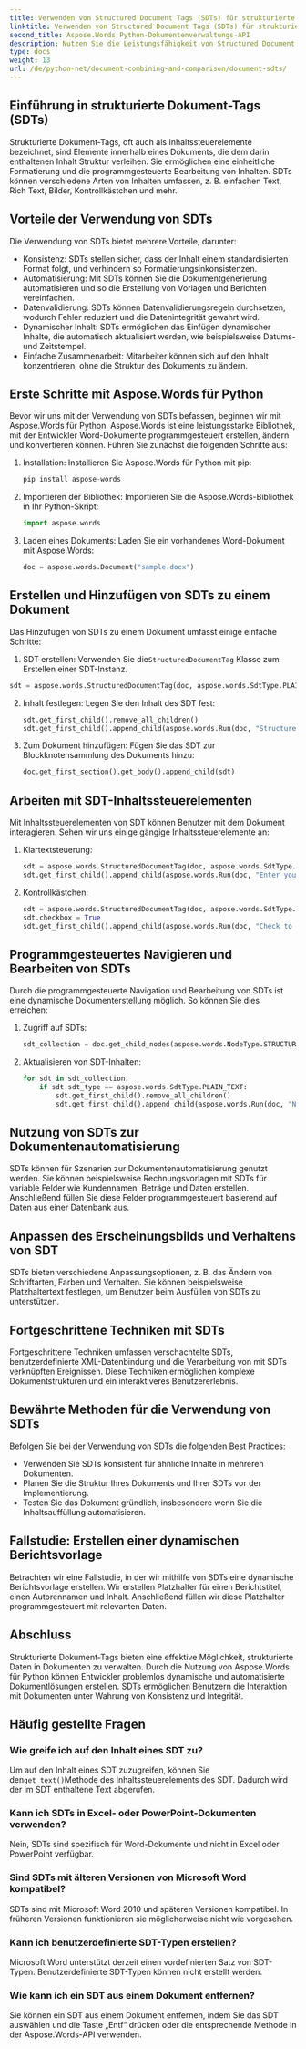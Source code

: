 ```yaml
---
title: Verwenden von Structured Document Tags (SDTs) für strukturierte Daten
linktitle: Verwenden von Structured Document Tags (SDTs) für strukturierte Daten
second_title: Aspose.Words Python-Dokumentenverwaltungs-API
description: Nutzen Sie die Leistungsfähigkeit von Structured Document Tags (SDTs) zum Organisieren von Inhalten. Erfahren Sie, wie Sie Aspose.Words für Python zum Implementieren von SDTs verwenden.
type: docs
weight: 13
url: /de/python-net/document-combining-and-comparison/document-sdts/
---
```


## Einführung in strukturierte Dokument-Tags (SDTs)

Strukturierte Dokument-Tags, oft auch als Inhaltssteuerelemente bezeichnet, sind Elemente innerhalb eines Dokuments, die dem darin enthaltenen Inhalt Struktur verleihen. Sie ermöglichen eine einheitliche Formatierung und die programmgesteuerte Bearbeitung von Inhalten. SDTs können verschiedene Arten von Inhalten umfassen, z. B. einfachen Text, Rich Text, Bilder, Kontrollkästchen und mehr.

## Vorteile der Verwendung von SDTs

Die Verwendung von SDTs bietet mehrere Vorteile, darunter:

- Konsistenz: SDTs stellen sicher, dass der Inhalt einem standardisierten Format folgt, und verhindern so Formatierungsinkonsistenzen.
- Automatisierung: Mit SDTs können Sie die Dokumentgenerierung automatisieren und so die Erstellung von Vorlagen und Berichten vereinfachen.
- Datenvalidierung: SDTs können Datenvalidierungsregeln durchsetzen, wodurch Fehler reduziert und die Datenintegrität gewahrt wird.
- Dynamischer Inhalt: SDTs ermöglichen das Einfügen dynamischer Inhalte, die automatisch aktualisiert werden, wie beispielsweise Datums- und Zeitstempel.
- Einfache Zusammenarbeit: Mitarbeiter können sich auf den Inhalt konzentrieren, ohne die Struktur des Dokuments zu ändern.

## Erste Schritte mit Aspose.Words für Python

Bevor wir uns mit der Verwendung von SDTs befassen, beginnen wir mit Aspose.Words für Python. Aspose.Words ist eine leistungsstarke Bibliothek, mit der Entwickler Word-Dokumente programmgesteuert erstellen, ändern und konvertieren können. Führen Sie zunächst die folgenden Schritte aus:

1. Installation: Installieren Sie Aspose.Words für Python mit pip:
   
   ```python
   pip install aspose-words
   ```

2. Importieren der Bibliothek: Importieren Sie die Aspose.Words-Bibliothek in Ihr Python-Skript:

   ```python
   import aspose.words
   ```

3. Laden eines Dokuments: Laden Sie ein vorhandenes Word-Dokument mit Aspose.Words:

   ```python
   doc = aspose.words.Document("sample.docx")
   ```

## Erstellen und Hinzufügen von SDTs zu einem Dokument

Das Hinzufügen von SDTs zu einem Dokument umfasst einige einfache Schritte:

1.  SDT erstellen: Verwenden Sie die`StructuredDocumentTag` Klasse zum Erstellen einer SDT-Instanz.

   ```python
   sdt = aspose.words.StructuredDocumentTag(doc, aspose.words.SdtType.PLAIN_TEXT)
   ```

2. Inhalt festlegen: Legen Sie den Inhalt des SDT fest:

   ```python
   sdt.get_first_child().remove_all_children()
   sdt.get_first_child().append_child(aspose.words.Run(doc, "Structured Content"))
   ```

3. Zum Dokument hinzufügen: Fügen Sie das SDT zur Blockknotensammlung des Dokuments hinzu:

   ```python
   doc.get_first_section().get_body().append_child(sdt)
   ```

## Arbeiten mit SDT-Inhaltssteuerelementen

Mit Inhaltssteuerelementen von SDT können Benutzer mit dem Dokument interagieren. Sehen wir uns einige gängige Inhaltssteuerelemente an:

1. Klartextsteuerung:

   ```python
   sdt = aspose.words.StructuredDocumentTag(doc, aspose.words.SdtType.PLAIN_TEXT)
   sdt.get_first_child().append_child(aspose.words.Run(doc, "Enter your name: "))
   ```

2. Kontrollkästchen:

   ```python
   sdt = aspose.words.StructuredDocumentTag(doc, aspose.words.SdtType.CHECKBOX)
   sdt.checkbox = True
   sdt.get_first_child().append_child(aspose.words.Run(doc, "Check to agree: "))
   ```

## Programmgesteuertes Navigieren und Bearbeiten von SDTs

Durch die programmgesteuerte Navigation und Bearbeitung von SDTs ist eine dynamische Dokumenterstellung möglich. So können Sie dies erreichen:

1. Zugriff auf SDTs:

   ```python
   sdt_collection = doc.get_child_nodes(aspose.words.NodeType.STRUCTURED_DOCUMENT_TAG, True)
   ```

2. Aktualisieren von SDT-Inhalten:

   ```python
   for sdt in sdt_collection:
       if sdt.sdt_type == aspose.words.SdtType.PLAIN_TEXT:
           sdt.get_first_child().remove_all_children()
           sdt.get_first_child().append_child(aspose.words.Run(doc, "New Content"))
   ```

## Nutzung von SDTs zur Dokumentenautomatisierung

SDTs können für Szenarien zur Dokumentenautomatisierung genutzt werden. Sie können beispielsweise Rechnungsvorlagen mit SDTs für variable Felder wie Kundennamen, Beträge und Daten erstellen. Anschließend füllen Sie diese Felder programmgesteuert basierend auf Daten aus einer Datenbank aus.

## Anpassen des Erscheinungsbilds und Verhaltens von SDT

SDTs bieten verschiedene Anpassungsoptionen, z. B. das Ändern von Schriftarten, Farben und Verhalten. Sie können beispielsweise Platzhaltertext festlegen, um Benutzer beim Ausfüllen von SDTs zu unterstützen.

## Fortgeschrittene Techniken mit SDTs

Fortgeschrittene Techniken umfassen verschachtelte SDTs, benutzerdefinierte XML-Datenbindung und die Verarbeitung von mit SDTs verknüpften Ereignissen. Diese Techniken ermöglichen komplexe Dokumentstrukturen und ein interaktiveres Benutzererlebnis.

## Bewährte Methoden für die Verwendung von SDTs

Befolgen Sie bei der Verwendung von SDTs die folgenden Best Practices:

- Verwenden Sie SDTs konsistent für ähnliche Inhalte in mehreren Dokumenten.
- Planen Sie die Struktur Ihres Dokuments und Ihrer SDTs vor der Implementierung.
- Testen Sie das Dokument gründlich, insbesondere wenn Sie die Inhaltsauffüllung automatisieren.

## Fallstudie: Erstellen einer dynamischen Berichtsvorlage

Betrachten wir eine Fallstudie, in der wir mithilfe von SDTs eine dynamische Berichtsvorlage erstellen. Wir erstellen Platzhalter für einen Berichtstitel, einen Autorennamen und Inhalt. Anschließend füllen wir diese Platzhalter programmgesteuert mit relevanten Daten.

## Abschluss

Strukturierte Dokument-Tags bieten eine effektive Möglichkeit, strukturierte Daten in Dokumenten zu verwalten. Durch die Nutzung von Aspose.Words für Python können Entwickler problemlos dynamische und automatisierte Dokumentlösungen erstellen. SDTs ermöglichen Benutzern die Interaktion mit Dokumenten unter Wahrung von Konsistenz und Integrität.

## Häufig gestellte Fragen

### Wie greife ich auf den Inhalt eines SDT zu?

 Um auf den Inhalt eines SDT zuzugreifen, können Sie den`get_text()`Methode des Inhaltssteuerelements des SDT. Dadurch wird der im SDT enthaltene Text abgerufen.

### Kann ich SDTs in Excel- oder PowerPoint-Dokumenten verwenden?

Nein, SDTs sind spezifisch für Word-Dokumente und nicht in Excel oder PowerPoint verfügbar.

### Sind SDTs mit älteren Versionen von Microsoft Word kompatibel?

SDTs sind mit Microsoft Word 2010 und späteren Versionen kompatibel. In früheren Versionen funktionieren sie möglicherweise nicht wie vorgesehen.

### Kann ich benutzerdefinierte SDT-Typen erstellen?

Microsoft Word unterstützt derzeit einen vordefinierten Satz von SDT-Typen. Benutzerdefinierte SDT-Typen können nicht erstellt werden.

### Wie kann ich ein SDT aus einem Dokument entfernen?

Sie können ein SDT aus einem Dokument entfernen, indem Sie das SDT auswählen und die Taste „Entf“ drücken oder die entsprechende Methode in der Aspose.Words-API verwenden.